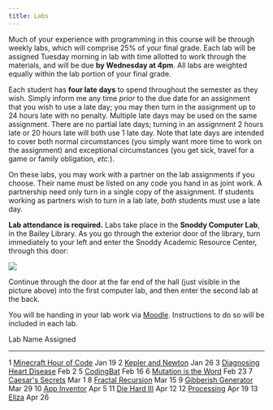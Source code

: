 ```yaml
---
title: Labs
---
```


Much of your experience with programming in this course will be
through weekly labs, which will comprise 25% of your final grade. Each
lab will be assigned Tuesday morning in lab with time allotted to work
through the materials, and will be due **by Wednesday at 4pm**. All
labs are weighted equally within the lab portion of your final grade.

Each student has **four late days** to spend throughout the semester
as they wish.  Simply inform me any time *prior* to the due date for
an assignment that you wish to use a late day; you may then turn in
the assignment up to 24 hours late with no penalty.  Multiple late
days may be used on the same assignment.  There are no partial late
days; turning in an assignment 2 hours late or 20 hours late will both
use 1 late day.  Note that late days are intended to cover both normal
circumstances (you simply want more time to work on the assignment)
and exceptional circumstances (you get sick, travel for a game or
family obligation, *etc.*).

On these labs, you may work with a partner on the lab assignments if
you choose. Their name must be listed on any code you hand in as joint
work.  A partnership need only turn in a single copy of the
assignment.  If students working as partners wish to turn in a lab
late, *both* students must use a late day.

**Lab attendance is required.** Labs take place in the **Snoddy Computer
Lab**, in the Bailey Library. As you go through the exterior door of the
library, turn immediately to your left and enter the Snoddy Academic
Resource Center, through this door:

![](https://www.hendrix.edu/uploadedImages/Bailey_Library/Snoddy.jpg)

Continue through the door at the far end of the hall (just visible in
the picture above) into the first computer lab, and then enter the
second lab at the back.

You will be handing in your lab work via
[Moodle](http://moodle.hendrix.edu). Instructions to do so will be
included in each lab.

  Lab   Name                                                              Assigned
  ----- --------------------------------------------------                ----------
  1     [Minecraft Hour of Code](https://studio.code.org/join/LLMHVB)     Jan 19
  2     [Kepler and Newton](labs/lab2.html)                               Jan 26
  3     [Diagnosing Heart Disease](labs/lab3.html)                        Feb 2
  5     [CodingBat](labs/lab5.html)                                       Feb 16
  6     [Mutation is the Word](labs/lab6.html)                            Feb 23
  7     [Caesar's Secrets](labs/lab7.html)                                Mar 1
  8     [Fractal Recursion](labs/lab8.html)                               Mar 15
  9     [Gibberish Generator](labs/lab9.html)                             Mar 29
  10    [App Inventor](labs/lab10.html)                                   Apr 5
  11    [Die Hard III](labs/lab11.html)                                   Apr 12
  12    [Processing](labs/lab12.html)                                     Apr 19
  13    [Eliza](labs/lab13.html)                                          Apr 26         
